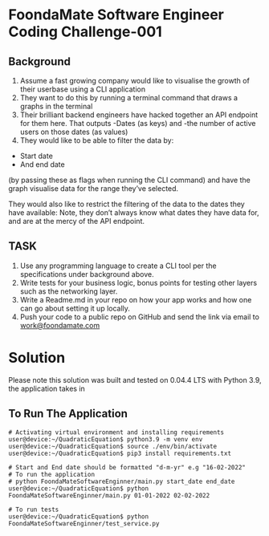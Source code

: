 # FoondaMate Software Engineer Coding Challenge-001

## Background

1. Assume a fast growing company would like to visualise the growth of their userbase using a CLI application
2. They want to do this by running a terminal command that draws a graphs in the terminal
3. Their brilliant backend engineers have hacked together an API endpoint for them here. That outputs
-Dates (as keys) and
-the number of active users on those dates (as values)
4. They would like to be able to filter the data by:
- Start date
- And end date

(by passing these as flags when running the CLI command) and have the graph visualise data for the range they’ve selected.


They would also like to restrict the filtering of the data to the dates they have available:
Note, they don’t always know what dates they have data for, and are at the mercy of the API endpoint.


## TASK


1. Use any programming language to create a CLI tool per the specifications under background above.
2. Write tests for your business logic, bonus points for testing other layers such as the networking layer.
3. Write a Readme.md in your repo on how your app works and how one can go about setting it up locally.
4. Push your code to a public repo on GitHub and send the link via email to work@foondamate.com

# Solution
Please note this solution was built and tested on 0.04.4 LTS with Python 3.9, the application takes in
## To Run The Application
```console
# Activating virtual environment and installing requirements
user@device:~/QuadraticEquation$ python3.9 -m venv env
user@device:~/QuadraticEquation$ source ./env/bin/activate
user@device:~/QuadraticEquation$ pip3 install requirements.txt

# Start and End date should be formatted "d-m-yr" e.g "16-02-2022"
# To run the application
# python FoondaMateSoftwareEnginner/main.py start_date end_date
user@device:~/QuadraticEquation$ python FoondaMateSoftwareEnginner/main.py 01-01-2022 02-02-2022

# To run tests
user@device:~/QuadraticEquation$ python FoondaMateSoftwareEnginner/test_service.py
```

